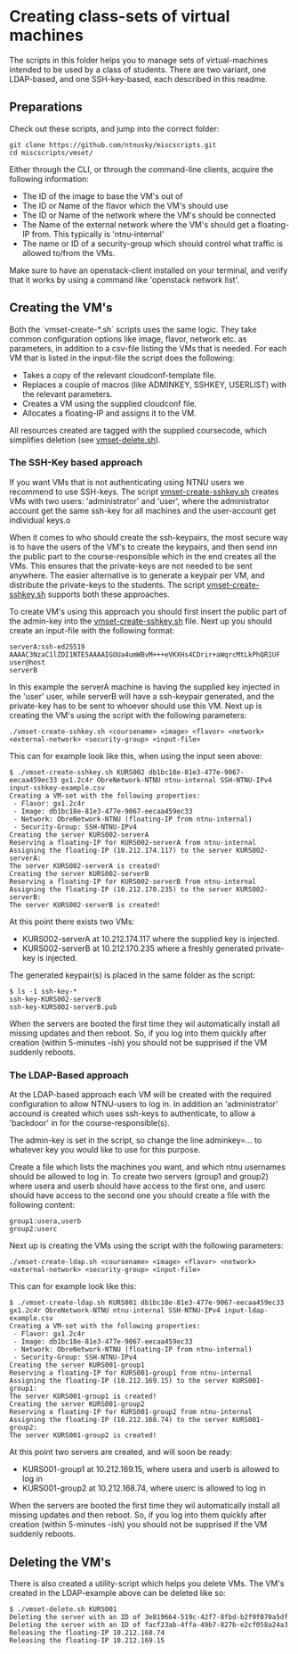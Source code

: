 # Creating class-sets of virtual machines

The scripts in this folder helps you to manage sets of virtual-machines intended
to be used by a class of students. There are two variant, one LDAP-based, and
one SSH-key-based, each described in this readme.

## Preparations

Check out these scripts, and jump into the correct folder:

```
git clone https://github.com/ntnusky/miscscripts.git
cd miscscripts/vmset/
```

Either through the CLI, or through the command-line clients, acquire the
following information:

 - The ID of the image to base the VM's out of
 - The ID or Name of the flavor which the VM's should use
 - The ID or Name of the network where the VM's should be connected
 - The Name of the external network where the VM's should get a floating-IP
   from. This typically is 'ntnu-internal'
 - The name or ID of a security-group which should control what traffic is
   allowed to/from the VMs.

Make sure to have an openstack-client installed on your terminal, and verify
that it works by using a command like 'openstack network list'.

## Creating the VM's

Both the ´vmset-create-*.sh´ scripts uses the same logic. They take common
configuration options like image, flavor, network etc. as parameters, in
addition to a csv-file listing the VMs that is needed. For each VM that is
listed in the input-file the script does the following:

 - Takes a copy of the relevant cloudconf-template file.
 - Replaces a couple of macros (like ADMINKEY, SSHKEY, USERLIST) with the
   relevant parameters.
 - Creates a VM using the supplied cloudconf file.
 - Allocates a floating-IP and assigns it to the VM.

All resources created are tagged with the supplied coursecode, which simplifies
deletion (see [vmset-delete.sh](vmset-delete.sh)).

### The SSH-Key based approach

If you want VMs that is not authenticating using NTNU users we recommend to use
SSH-keys. The script [vmset-create-sshkey.sh](vmset-create-sshkey.sh) creates
VMs with two users: 'administrator' and 'user', where the administrator account
get the same ssh-key for all machines and the user-account get individual keys.o

When it comes to who should create the ssh-keypairs, the most secure way is to
have the users of the VM's to create the keypairs, and then send inn the public
part to the course-responsible which in the end creates all the VMs. This
ensures that the private-keys are not needed to be sent anywhere. The easier
alternative is to generate a keypair per VM, and distribute the private-keys to
the students. The script [vmset-create-sshkey.sh](vmset-create-sshkey.sh)
supports both these approaches.

To create VM's using this approach you should first insert the public part of
the admin-key into the [vmset-create-sshkey.sh](vmset-create-sshkey.sh) file.
Next up you should create an input-file with the following format:

```
serverA:ssh-ed25519 AAAAC3NzaC1lZDI1NTE5AAAAIGOUa4umWBvM+++eVKXHs4CDrir+aWqrcMtLkPhQR1UF user@host
serverB
```

In this example the serverA machine is having the supplied key injected in the
'user' user, while serverB will have a ssh-keypair generated, and the
private-key has to be sent to whoever should use this VM. Next up is creating
the VM's using the script with the following parameters:

```
./vmset-create-sshkey.sh <coursename> <image> <flavor> <network> <external-network> <security-group> <input-file>
```

This can for example look like this, when using the input seen above:

```
$ ./vmset-create-sshkey.sh KURS002 db1bc18e-81e3-477e-9067-eecaa459ec33 gx1.2c4r ObreNetwork-NTNU ntnu-internal SSH-NTNU-IPv4 input-sshkey-example.csv
Creating a VM-set with the following properties:
 - Flavor: gx1.2c4r
 - Image: db1bc18e-81e3-477e-9067-eecaa459ec33
 - Network: ObreNetwork-NTNU (floating-IP from ntnu-internal)
 - Security-Group: SSH-NTNU-IPv4
Creating the server KURS002-serverA
Reserving a floating-IP for KURS002-serverA from ntnu-internal
Assigning the floating-IP (10.212.174.117) to the server KURS002-serverA:
The server KURS002-serverA is created!
Creating the server KURS002-serverB
Reserving a floating-IP for KURS002-serverB from ntnu-internal
Assigning the floating-IP (10.212.170.235) to the server KURS002-serverB:
The server KURS002-serverB is created!
```

At this point there exists two VMs:

 - KURS002-serverA at 10.212.174.117 where the supplied key is injected.
 - KURS002-serverB at 10.212.170.235 where a freshly generated private-key is
   injected.

The generated keypair(s) is placed in the same folder as the script:

```
$ ls -1 ssh-key-*
ssh-key-KURS002-serverB
ssh-key-KURS002-serverB.pub
```

When the servers are booted the first time they wil automatically install all
missing updates and then reboot. So, if you log into them quickly after creation
(within 5-minutes -ish) you should not be supprised if the VM suddenly reboots.

### The LDAP-Based approach 

At the LDAP-based approach each VM will be created with the required
configuration to allow NTNU-users to log in. In addition an 'administrator'
accound is created which uses ssh-keys to authenticate, to allow a 'backdoor' in
for the course-responsible(s).

The admin-key is set in the script, so change the line adminkey=... to whatever
key you would like to use for this purpose.

Create a file which lists the machines you want, and which ntnu usernames should
be allowed to log in. To create two servers (group1 and group2) where usera and
userb should have access to the first one, and userc should have access to the
second one you should create a file with the following content:

```
group1:usera,userb
group2:userc
```

Next up is creating the VMs using the script with the following parameters:

```
./vmset-create-ldap.sh <coursename> <image> <flavor> <network> <external-network> <security-group> <input-file>
```

This can for example look like this:

```
$ ./vmset-create-ldap.sh KURS001 db1bc18e-81e3-477e-9067-eecaa459ec33 gx1.2c4r ObreNetwork-NTNU ntnu-internal SSH-NTNU-IPv4 input-ldap-example.csv
Creating a VM-set with the following properties:
 - Flavor: gx1.2c4r
 - Image: db1bc18e-81e3-477e-9067-eecaa459ec33
 - Network: ObreNetwork-NTNU (floating-IP from ntnu-internal)
 - Security-Group: SSH-NTNU-IPv4
Creating the server KURS001-group1
Reserving a floating-IP for KURS001-group1 from ntnu-internal
Assigning the floating-IP (10.212.169.15) to the server KURS001-group1:
The server KURS001-group1 is created!
Creating the server KURS001-group2
Reserving a floating-IP for KURS001-group2 from ntnu-internal
Assigning the floating-IP (10.212.168.74) to the server KURS001-group2:
The server KURS001-group2 is created!
```

At this point two servers are created, and will soon be ready:

 - KURS001-group1 at 10.212.169.15, where usera and userb is allowed to log in
 - KURS001-group2 at 10.212.168.74, where userc is allowed to log in

When the servers are booted the first time they wil automatically install all
missing updates and then reboot. So, if you log into them quickly after creation
(within 5-minutes -ish) you should not be supprised if the VM suddenly reboots.

## Deleting the VM's

There is also created a utility-script which helps you delete VMs. The VM's
created in the LDAP-example above can be deleted like so:

```
$ ./vmset-delete.sh KURS001
Deleting the server with an ID of 3e819664-519c-42f7-8fbd-b2f9f070a5df
Deleting the server with an ID of facf23ab-4ffa-49b7-827b-e2cf058a24a3
Releasing the floating-IP 10.212.168.74
Releasing the floating-IP 10.212.169.15
```
